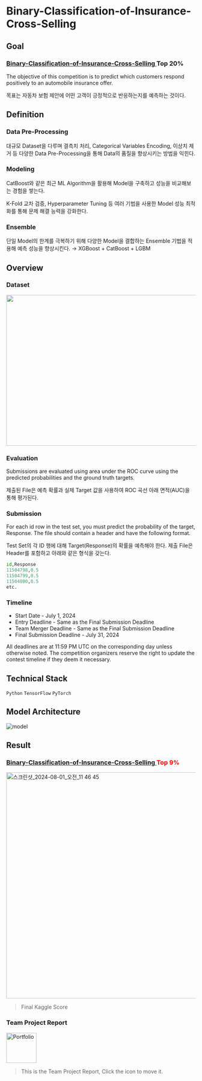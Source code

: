 # Binary-Classification-of-Insurance-Cross-Selling

## Goal

### <a href ="https://www.kaggle.com/competitions/playground-series-s4e7">Binary-Classification-of-Insurance-Cross-Selling </a> **Top 20%**

The objective of this competition is to predict which customers respond positively to an automobile insurance offer.

목표는 자동차 보험 제안에 어떤 고객이 긍정적으로 반응하는지를 예측하는 것이다. 

## Definition

### **Data Pre-Processing**

대규모 Dataset을 다루며 결측치 처리, Categorical Variables Encoding, 이상치 제거 등 다양한 Data Pre-Processing을 통해 Data의 품질을 향상시키는 방법을 익힌다. 

### **Modeling**

CatBoost와 같은 최근 ML Algorithm을 활용해 Model을 구축하고 성능을 비교해보는 경험을 쌓는다. 

K-Fold 교차 검증, Hyperparameter Tuning 등 여러 기법을 사용한 Model 성능 최적화를 통해 문제 해결 능력을 강화한다. 

### **Ensemble**

단일 Model의 한계를 극복하기 위해 다양한 Model을 결합하는 Ensemble 기법을 적용해 예측 성능을 향상시킨다. → XGBoost + CatBoost + LGBM

## Overview

### **Dataset**

<img width="600" height="400" src="https://github.com/user-attachments/assets/523b5a6f-04c4-4571-bd91-ec8578413ccf">

### **Evaluation**

Submissions are evaluated using area under the ROC curve using the predicted probabilities and the ground truth targets.

제출된 File은 예측 확률과 실제 Target 값을 사용하여 ROC 곡선 아래 면적(AUC)을 통해 평가된다.

### **Submission**

For each id row in the test set, you must predict the probability of the target, Response. The file should contain a header and have the following format.

Test Set의 각 ID 행에 대해 Target(Response)의 확률을 예측해야 한다. 제출 File은 Header를 포함하고 아래와 같은 형식을 갖는다.

```python
id,Response
11504798,0.5
11504799,0.5
11504800,0.5
etc.
```

### **Timeline**

- Start Date - July 1, 2024
- Entry Deadline - Same as the Final Submission Deadline
- Team Merger Deadline - Same as the Final Submission Deadline
- Final Submission Deadline - July 31, 2024

All deadlines are at 11:59 PM UTC on the corresponding day unless otherwise noted. 
The competition organizers reserve the right to update the contest timeline if they deem it necessary.

## Technical Stack

`Python` `TensorFlow` `PyTorch`

## Model Architecture
![model](https://github.com/user-attachments/assets/836f325b-4878-4509-8f28-1254a979c557)

## Result

### **<a href ="https://www.kaggle.com/competitions/playground-series-s4e7">Binary-Classification-of-Insurance-Cross-Selling </a> <span style="color:red">Top 9%</span>**

<img width="600" alt="스크린샷_2024-08-01_오전_11 46 45" src="https://github.com/user-attachments/assets/6380af07-7cab-4145-89e8-16cd2d8f62f7">

> Final Kaggle Score

### Team Project Report

<a href="https://www.notion.so/Binary-Classification-of-Insurance-Cross-Selling-b4519f9f691045dfb3d77131adaf4567" style="margin-right: 10px;">
  <img src="https://github.com/user-attachments/assets/baaa10f4-56b7-4b1d-8740-ec61aa433e13" width="80" height="80" alt="Portfolio"></a>

> This is the Team Project Report, Click the icon to move it.
